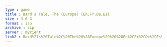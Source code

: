 ```yaml
---
type : game
title : Bard's Tale, The (Europe) (En,Fr,De,Es)
size : 3.6 G
format : iso
archive : zip
server : myrient
link2 : Bard%27s%20Tale%2C%20The%20%28Europe%29%20%28En%2CFr%2CDe%2CEs%29
---
```

